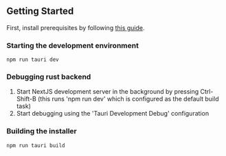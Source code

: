 ## Getting Started

First, install prerequisites by following [this guide](https://tauri.app/v1/guides/getting-started/prerequisites).

### Starting the development environment
```
npm run tauri dev
```

### Debugging rust backend
1. Start NextJS development server in the background by pressing Ctrl-Shift-B (this runs 'npm run dev' which is configured as the default build task)
2. Start debugging using the 'Tauri Development Debug' configuration

### Building the installer
```
npm run tauri build
```

